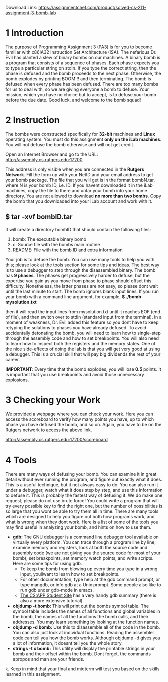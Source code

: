 Download Link: https://assignmentchef.com/product/solved-cs-211-assignment-3-bomb-lab
<br>



<h1>1             Introduction</h1>

The purpose of Programming Assignment 3 (PA3) is for you to become familiar with x86IA32 Instruction Set Architecture (ISA). The nefarious Dr. Evil has planted a slew of binary bombs on our machines. A binary bomb is a program that consists of a sequence of phases. Each phase expects you to type a particular string on stdin. If you type the correct string, then the phase is defused and the bomb proceeds to the next phase. Otherwise, the bomb explodes by printing BOOM!!! and then terminating. The bomb is defused when every phase has been defused. There are too many bombs for us to deal with, so we are giving everyone a bomb to defuse. Your mission, which you have no choice but to accept, is to defuse your bomb before the due date. Good luck, and welcome to the bomb squad!

<h1>2             Instruction</h1>

The bombs were constructed specifically for <strong>32-bit </strong>machines and <strong>Linux </strong>operating system. You must do this assignment <strong>only on the iLab machines</strong>. You will not defuse the bomb otherwise and will not get credit.

Open an Internet Browser and go to the URL: <a href="http://assembly.cs.rutgers.edu:17200/">http://assembly.cs.rutgers.edu:17200</a>

This address is only visible when you are connected in the <strong>Rutgers Network</strong>. Fill the form up with your NetID and your email address to get your bomb package. The file that you will get is in the format bombN.tar, where N is your bomb ID, i.e. ID. If you havent downloaded it in the iLab machines, copy the file to there and untar your bomb into your home directory. You are not allowed to download <strong>no more than two bombs</strong>. Copy the bomb that you downloaded into your iLab account and work with it.

<h2>$ tar -xvf bombID.tar</h2>

It will create a directory bombID that should contain the following files:

<ol>

 <li>bomb: The executable binary bomb</li>

 <li>c: Source file with the bombs main routine</li>

 <li>README: File with the bomb ID and extra information</li>

</ol>

Your job is to defuse the bomb. You can use many tools to help you with this; please look at the tools section for some tips and ideas. The best way is to use a debugger to step through the disassembled binary. The bomb has <strong>9 phases</strong>. The phases get progressively harder to defuse, but the expertise you gain as you move from phase to phase should offset this difficulty. Nonetheless, the latter phases are not easy, so please dont wait until the last minute to start. The bomb ignores blank input lines. If you run your bomb with a command line argument, for example, <strong>$ ./bomb mysolution.txt</strong>

then it will read the input lines from mysolution.txt until it reaches EOF (end of file), and then switch over to stdin (standard input from the terminal). In a moment of weakness, Dr. Evil added this feature so you dont have to keep retyping the solutions to phases you have already defused. To avoid accidentally detonating the bomb, you will need to learn how to single-step through the assembly code and how to set breakpoints. You will also need to learn how to inspect both the registers and the memory states. One of the nice side-effects of doing the lab is that you will get very good at using a debugger. This is a crucial skill that will pay big dividends the rest of your career.

<strong>IMPORTANT</strong>: Every time that the bomb explodes, you will lose <strong>0.5 </strong>points. It is important that you use breakpoints and avoid those unnecessary explosions.

<h1>3             Checking your Work</h1>

We provided a webpage where you can check your work. Here you can access the scoreboard to verify how many points you have, up to which phase you have defused the bomb, and so on. Again, you have to be on the Rutgers network to access the above link.

<a href="http://assembly.cs.rutgers.edu:17200/scoreboard">http://assembly.cs.rutgers.edu:17200/scoreboard</a>

<h1>4             Tools</h1>

There are many ways of defusing your bomb. You can examine it in great detail without ever running the program, and figure out exactly what it does. This is a useful technique, but it not always easy to do. You can also run it under a debugger, watch what it does step by step, and use this information to defuse it. This is probably the fastest way of defusing it. We do make one request, please do not use brute force! You could write a program that will try every possible key to find the right one, but the number of possibilities is so large that you wont be able to try them all in time. There are many tools which are designed to help you figure out both how programs work, and what is wrong when they dont work. Here is a list of some of the tools you may find useful in analyzing your bomb, and hints on how to use them.

<ul>

 <li><strong>gdb: </strong>The GNU debugger is a command line debugger tool available on virtually every platform. You can trace through a program line by line, examine memory and registers, look at both the source code and assembly code (we are not giving you the source code for most of your bomb), set breakpoints, set memory watch points, and write scripts. Here are some tips for using gdb.

  <ul>

   <li>To keep the bomb from blowing up every time you type in a wrong input, youllwant to learn how to set breakpoints.</li>

   <li>For other documentation, type help at the gdb command prompt, or type mangdb, or info gdb at a Unix prompt. Some people also like to run gdb under gdb-mode in emacs.</li>

   <li><a href="http://csapp.cs.cmu.edu/public/students.html">The CS:APP Student Site</a> has a very handy gdb summary (there is also a more extensive tutorial)</li>

  </ul></li>

 <li><strong>objdump -t bomb: </strong>This will print out the bombs symbol table. The symbol table includes the names of all functions and global variables in the bomb, the names of all the functions the bomb calls, and their addresses. You may learn something by looking at the function names.</li>

 <li><strong>objdump -d bomb: </strong>Use this to disassemble all of the code in the bomb. You can also just look at individual functions. Reading the assembler code can tell you how the bomb works. Although objdump -d gives you a lot of information, it doesnt tell you the whole story.</li>

 <li><strong>strings -t x bomb: </strong>This utility will display the printable strings in your bomb and their offset within the bomb. Dont forget, the commands apropos and man are your friends.</li>

</ul>

k. Keep in mind that your final and midterm will test you based on the skills learned in this assignment.